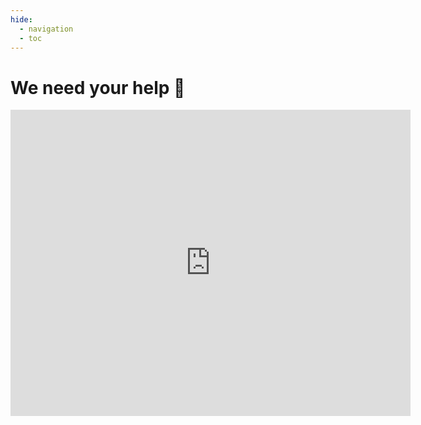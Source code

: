 ```yaml
---
hide:   
  - navigation
  - toc
---
```


# We need your help 🙏

<iframe src="https://docs.google.com/forms/d/e/1FAIpQLSc_WfXCZFHqusbCUO7rbC2qLqEWon6cG4pg1iH9hLy1LdD5Lg/viewform?embedded=true" width="640" height="490" frameborder="0" marginheight="0" marginwidth="0">Loading…</iframe>